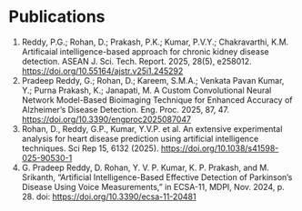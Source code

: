 # Publications
1. Reddy, P.G.; Rohan, D.; Prakash, P.K.; Kumar, P.V.Y.; Chakravarthi, K.M. Artificaial intelligence-based approach for chronic kidney disease detection. ASEAN J. Sci. Tech. Report. 2025, 28(5), e258012. https://doi.org/10.55164/ajstr.v25i1.245292 
2. Pradeep Reddy, G.; Rohan, D.; Kareem, S.M.A.; Venkata Pavan Kumar, Y.; Purna Prakash, K.; Janapati, M. A Custom Convolutional Neural Network Model-Based Bioimaging Technique for Enhanced Accuracy of Alzheimer’s Disease Detection. Eng. Proc. 2025, 87, 47. https://doi.org/10.3390/engproc2025087047
3. Rohan, D., Reddy, G.P., Kumar, Y.V.P. et al. An extensive experimental analysis for heart disease prediction using artificial intelligence techniques. Sci Rep 15, 6132 (2025). https://doi.org/10.1038/s41598-025-90530-1
4. G. Pradeep Reddy, D. Rohan, Y. V. P. Kumar, K. P. Prakash, and M. Srikanth, “Artificial Intelligence-Based Effective Detection of Parkinson’s Disease Using Voice Measurements,” in ECSA-11, MDPI, Nov. 2024, p. 28. doi: https://doi.org/10.3390/ecsa-11-20481
